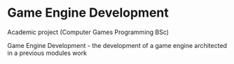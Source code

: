 # Game Engine Development
Academic project (Computer Games Programming BSc)

Game Engine Development - the development of a game engine architected in a previous modules work
